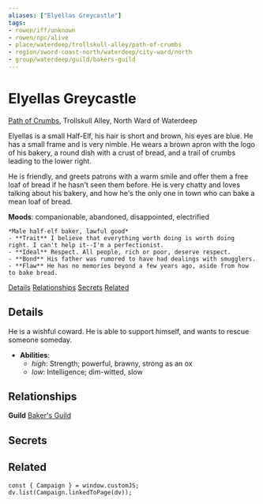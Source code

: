```yaml
---
aliases: ["Elyellas Greycastle"]
tags:
- rowen/iff/unknown
- rowen/npc/alive
- place/waterdeep/trollskull-alley/path-of-crumbs
- region/sword-coast-north/waterdeep/city-ward/north
- group/waterdeep/guild/bakers-guild
---
```

# Elyellas Greycastle
<span class="subhead">[Path of Crumbs](../places/path-of-crumbs.md), Trollskull Alley, North Ward of Waterdeep</span>

Elyellas is a small Half-Elf, his hair is short and brown, his eyes are blue. He has a small frame and is very nimble. He wears a brown apron with the logo of his bakery, a round dish with a crust of bread, and a trail of crumbs leading to the lower right.

He is friendly, and greets patrons with a warm smile and offer them a free loaf of bread if he hasn't seen them before. He is very chatty and loves talking about his bakery, and how he's the only one in town who can bake a mean loaf of bread. 

**Moods**: companionable, abandoned, disappointed, electrified

```ad-npc
*Male half-elf baker, lawful good*  
- **Trait** I believe that everything worth doing is worth doing right. I can't help it--I'm a perfectionist.
- **Ideal** Respect. All people, rich or poor, deserve respect. 
- **Bond** His father was rumored to have had dealings with smugglers.
- **Flaw** He has no memories beyond a few years ago, aside from how to bake bread.
```

<span class="nav">[Details](#Details) [Relationships](#Relationships) [Secrets](#Secrets) [Related](#Related)</span>

## Details
He is a wishful coward. He is able to support himself, and wants to rescue someone someday.

- **Abilities**:
    - *high*: Strength; powerful, brawny, strong as an ox
    - *low*: Intelligence; dim-witted, slow

## Relationships

**Guild** [Baker's Guild](../groups/guilds-of-waterdeep.md#Baker's%20Guild)

## Secrets

## Related

```dataviewjs
const { Campaign } = window.customJS;
dv.list(Campaign.linkedToPage(dv));
```

